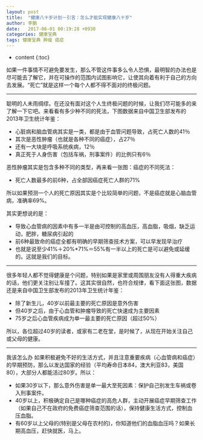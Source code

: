 ```yaml
---
layout: post
title:  "健康八十岁计划－引言：怎么才能实现健康八十岁"
author: 李鹏
date:   2017-06-01 00:19:28 +0930
categories: 健康宝典
tags: 健康宝典 肿瘤 癌症
---
```


* content
{:toc}


如果一件事情不可避免要发生，那么不管这件事多么令人恐惧，最明智的办法也是尽可能去了解它，并在可操作的范围内试图影响它，让使其向着有利于自己的方向去发展。“死亡”就是这样一个每个人都不得不面对的终极问题。

---
聪明的人未雨绸缪。在还没有面对这个人生终极问题的时候，让我们尽可能多的来了解一下它吧。来看看有多少种不同的死法，下图数据来自中国卫生部发布的2013年卫生统计年鉴：

* 心脏病和脑血管病其实是一类，都是由于血管问题导致，占死亡人数的41％
* 其次是恶性肿瘤（也就是各种不同的癌症），占27％
* 还有一大块是呼吸系统疾病，12％
* 真正死于人身伤害（包括车祸，刑事案件）的比例只有6％

恶性肿瘤其实是包含多种不同的类型，再来看一张图：癌症的不同死法：

* 死亡人数最多的前6种，占全部因癌症死亡人群的71%

所以如果预测一个人的死亡原因其实是个比较简单的问题，不是癌症就是心脑血管病，准确率69%。

其实更想说的是：
* 导致心血管病的因素中有多一半是由可控制的高血压，高血脂，吸烟，缺乏运动，肥胖，糖尿病引起的
* 前6种最致命的癌症全都有明确的早期筛查技术方案，可以早发现早治疗
* 也就是说至少41%＋20%*71%＝55%有一半以上的死亡是可以避免或延缓的。这就是我们的目标。

---
很多年轻人都不觉得健康是个问题，特别如果是家里或周围朋友没有人得重大疾病的话，他们更关注别让车撞了。这其实很自然，也符合规律，看下面这张图，数据还是来自中国卫生部发布的2013年卫生统计年鉴：
* 除了新生儿，40岁以前最主要的死亡原因是意外伤害
* 但40岁之后，由于心血管和肿瘤导致的死亡快速成为主要因素
* 75岁之后心血管疾病成为单一最主要的死亡原因（超过50%）

所以，各位超过40岁的读者，或家有二老在堂，是时候了，从现在开始关注自己或父母的健康。

---
我该怎么办
如果积极避免不好的生活方式，并且注意重要疾病（心血管病和癌症）的早期预防，那么以发达国家的经验（平均寿命日本84，澳大利亚83，美国80），大部分人都能活过80岁。所以：
* 如果30岁以下，那么意外伤害是单一最大至死因素：保护自己别发生车祸或卷入刑事案件。
* 40岁以上，积极确定自己是哪种癌症的高危人群，主动开展癌症早期筛查工作（如果自己不在政府的免费癌症筛查范围的话），保持健康生活方式，控制血压血脂。
* 有60岁以上父母的(特别是父母在农村的)，你知道他们的血脂血压吗？如果长期高血压，赶快就医，马上。